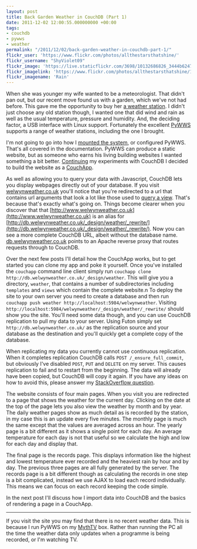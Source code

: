 ```yaml
---
layout: post
title: Back Garden Weather in CouchDB (Part 1)
date: 2011-12-02 12:00:55.000000000 +00:00
tags:
- couchdb
- pywws
- weather
permalink: "/2011/12/02/back-garden-weather-in-couchdb-part-1/"
flickr_user: 'https://www.flickr.com/photos/allthestarsthatshine/'
flickr_username: "ShyViolet09"
flickr_image: 'https://live.staticflickr.com/3698/10132686826_3444b62474_w.jpg'
flickr_imagelink: 'https://www.flickr.com/photos/allthestarsthatshine/10132686826/'
flickr_imagename: 'Rain'
---
```

When she was younger my wife wanted to be a meteorologist. That didn't pan out, but our recent move found us
with a garden, which we've not had before. This gave me the opportunity to buy her
[a weather station](http://smartweather.co.uk/product.php?productid=16144&cat=249&page=1). I
didn't just choose any old station though, I wanted one that did wind and rain as well as the usual
temperature, pressure and humidity. And, the deciding factor, a USB interface with Linux support. Fortunately
the excellent [PyWWS](http://code.google.com/p/pywws/) supports a range of weather stations,
including the one I brought.

I'm not going to go into how I [mounted the
system](http://www.flickr.com/photos/andrew_j_w/6246463884/), or configured PyWWS. That's all covered in the documentation. PyWWS can produce a static website,
but as someone who earns his living building websites I wanted something a bit better.
[Continuing](http://wp.me/pkxET-6z) my experiments with CouchDB I decided to build the website as a
[CouchApp](http://couchapp.org/).

As well as allowing you to query your data with Javascript, CouchDB lets you display webpages directly out of
your database. If you visit [welwynweather.co.uk](http://www.welwynweather.co.uk) you'll notice
that you're redirected to a url that contains url arguments that look a lot like those used to
[query a view](http://wiki.apache.org/couchdb/HTTP_view_API#Access.2BAC8-Query). That's because that's
exactly what's going on. Things become clearer when you discover that that
[http://www.welwynweather.co.uk](http://www.welwynweather.co.uk) is an alias for
[http://db.welwynweather.co.uk/_design/weather/_rewrite/](http://db.welwynweather.co.uk/_design/weather/_rewrite/).
Now you can see a more complete CouchDB URL, albeit without the database name.
[db.welwynweather.co.uk](http://db.welwynweather.co.uk/) points to an Apache reverse proxy that routes
requests through to CouchDB.
<!--more-->

Over the next few posts I'll detail how the CouchApp works, but to get started you can clone my app and poke
it yourself. Once you've installed the `couchapp` command line client simply run `couchapp clone
http://db.welwynweather.co.uk/_design/weather`. This will give you a directory, `weather`, that
contains a number of subdirectories including `templates` and `views` which contain the complete
website.n To deploy the site to your own server you need to create a database and then run `couchapp push
weather http://localhost:5984/welwynweather`. Visiting
`http://localhost:5984/welwynweather/_design/weather/_rewrite/` should show you the site. You'll need
some data though, and you can use CouchDB replication to pull my data to your server. Using Futon simply set
`http://db.welwynweather.co.uk/` as the replication source and your database as the destination and
you'll quickly get a complete copy of the database.

When replicating my data you currently cannot use continuous replication. When it completes replication
CouchDB calls `POST /_ensure_full_commit`, but obviously I've disabled `POST`, `PUT` and
`DELETE` on my server. This causes replication to fail and to restart from the beginning. The data will
already have been copied, but CouchDB will copy it again. If you have any ideas on how to avoid this, please
answer my [StackOverflow question](http://stackoverflow.com/q/8309521/2990).

The website consists of four main pages. When you visit you are redirected to a page that shows the weather
for the current day. Clicking on the date at the top of the page lets you also view the weather by month and
by year. The daily weather pages show as much detail as is recorded by the station, in my case this is an
update every five minutes. The monthly page is much the same except that the values are averaged across an
hour. The yearly page is a bit different as it shows a single point for each day. An average temperature for
each day is not that useful so we calculate the high and low for each day and display that.

The final page is the records page. This displays information like the highest and lowest temperature ever
recorded and the heaviest rain by hour and by day. The previous three pages are all fully generated by the
server. The records page is a bit different though as calculating the records in one step is a bit
complicated, instead we use AJAX to load each record individually. This means we can focus on each record
keeping the code simple.

In the next post I'll discuss how I import data into CouchDB and the basics of rendering a page in a CouchApp.

---

If you visit the site you may find that there is no recent weather data. This is because I run PyWWS on my
[MythTV](http://www.mythtv.org) box. Rather than running the PC all the time the weather data only
updates when a programme is being recorded, or I'm watching TV.
